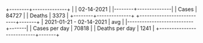 +--------+--------------+
|        |   02-14-2021 |
|--------+--------------|
| Cases  |        84727 |
| Deaths |         3373 |
+--------+--------------+
+---------------------------+-------+
| 2021-01-21 - 02-14-2021   |   avg |
|---------------------------+-------|
| Cases per day             | 70818 |
| Deaths per day            |  1241 |
+---------------------------+-------+
